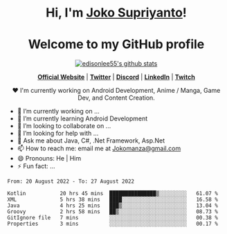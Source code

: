 <h1 align="center">Hi, I'm <a href="https://www.google.com">Joko Supriyanto</a>!</h1>
<h1 align="center">Welcome to my GitHub profile</h1>

<p align="center">
  <a href="https://github.com/jokomanza"><img src="https://github-readme-stats.vercel.app/api?username=jokomanza&hide_border=true&show_icons=true" alt="edisonlee55's github stats"></a>
</p>

<p align="center">
  <strong><a href="https://www.google.com">Official Website</a></strong> |
  <strong><a href="https://twitter.com/jokomanza">Twitter</a></strong> |
  <strong><a href="https://discord.gg/nYXzaUS">Discord</a></strong> |
  <strong><a href="https://www.linkedin.com/in/jokomanza">LinkedIn</a></strong> |
  <strong><a href="https://www.twitch.tv/jokomanza">Twitch</a></strong>
</p>

<p align="center">❤ I'm currently working on Android Development, Anime / Manga, Game Dev, and Content Creation.</p>

- 🔭 I’m currently working on ...
- 🌱 I’m currently learning Android Development
- 👯 I’m looking to collaborate on ...
- 🤔 I’m looking for help with ...
- 💬 Ask me about Java, C#, .Net Framework, Asp.Net
- 📫 How to reach me: email me at Jokomanza@gmail.com
- 😄 Pronouns: He | Him
- ⚡ Fun fact: ...

<!--START_SECTION:waka-->

```text
From: 20 August 2022 - To: 27 August 2022

Kotlin           20 hrs 45 mins  ███████████████▒░░░░░░░░░   61.07 %
XML              5 hrs 38 mins   ████░░░░░░░░░░░░░░░░░░░░░   16.58 %
Java             4 hrs 25 mins   ███▒░░░░░░░░░░░░░░░░░░░░░   13.04 %
Groovy           2 hrs 58 mins   ██▒░░░░░░░░░░░░░░░░░░░░░░   08.73 %
GitIgnore file   7 mins          ░░░░░░░░░░░░░░░░░░░░░░░░░   00.38 %
Properties       3 mins          ░░░░░░░░░░░░░░░░░░░░░░░░░   00.17 %
```

<!--END_SECTION:waka-->
